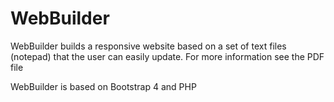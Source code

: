 # WebBuilder

WebBuilder builds a responsive website based on a set of text files (notepad)
that the user can easily update.
For more information see the PDF file

WebBuilder is based on Bootstrap 4 and PHP

